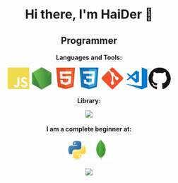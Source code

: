 <h1 align="center">Hi there, I'm HaiDer 👋</h1>
<h2 align="center"> Programmer </h2>

<p align="center"><b> Languages and Tools:</p>
<p align="center">
   <img width="50" src="https://raw.githubusercontent.com/devicons/devicon/master/icons/javascript/javascript-plain.svg">
   <img width="50" src="https://raw.githubusercontent.com/devicons/devicon/master/icons/nodejs/nodejs-original.svg">
 
 <img width="50" src="https://raw.githubusercontent.com/devicons/devicon/master/icons/html5/html5-original.svg">
   <img width="50" src="https://raw.githubusercontent.com/devicons/devicon/master/icons/css3/css3-original.svg">
<img width="50" src="https://raw.githubusercontent.com/devicons/devicon/master/icons/git/git-original.svg"> 
   <img width="50" src="https://raw.githubusercontent.com/github/explore/80688e429a7d4ef2fca1e82350fe8e3517d3494d/topics/visual-studio-code/visual-studio-code.png"> 
   <img width="50" src="https://raw.githubusercontent.com/github/explore/78df643247d429f6cc873026c0622819ad797942/topics/github/github.png"> 

   
</p>



<p align="center"><b>Library:</p>
<p align="center">
   <img width="50" src="https://discord.js.org/static/icons/favicon-32x32.png">
</p>

<p align="center"><b>I am a complete beginner at:</p>
<p align="center">
   <img width="50" src="https://raw.githubusercontent.com/devicons/devicon/master/icons/python/python-original.svg">
     <img width="50" src="https://raw.githubusercontent.com/devicons/devicon/master/icons/mongodb/mongodb-original.svg">
</p>

<p align="center">
  
   <img src="https://github-readme-stats.vercel.app/api?username=XoAlone&show_icons=true&theme=tokyonight">

</p>
